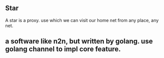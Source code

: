## Star
A star is a proxy. use which we can visit our home net from any place, any net.

## a software like n2n, but written by golang. use golang channel to impl core feature.